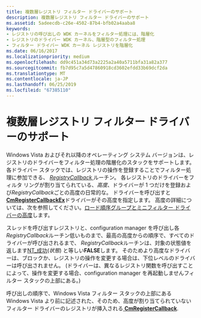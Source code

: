 ```yaml
---
title: 複数層レジストリ フィルター ドライバーのサポート
description: 複数層レジストリ フィルター ドライバーのサポート
ms.assetid: 5adeecdb-c26e-4502-87b4-bfb02a4aaba8
keywords:
- レジストリの呼び出しの WDK カーネルをフィルター処理には、階層化
- レジストリのドライバー WDK カーネル、階層型のフィルター処理
- フィルター ドライバー WDK カーネル レジストリを階層化
ms.date: 06/16/2017
ms.localizationpriority: medium
ms.openlocfilehash: dd9c451a34d73a2225a2a40a5711bfa31a82a377
ms.sourcegitcommit: fb7d95c7a5d47860918cd3602efdd33b69dcf2da
ms.translationtype: MT
ms.contentlocale: ja-JP
ms.lasthandoff: 06/25/2019
ms.locfileid: "67385110"
---
```

# <a name="supporting-layered-registry-filtering-drivers"></a>複数層レジストリ フィルター ドライバーのサポート


Windows Vista およびそれ以降のオペレーティング システム バージョンは、レジストリのドライバーをフィルター処理の階層化のスタックをサポートします。 各ドライバー スタックでは、レジストリの操作を登録することでフィルター処理に参加できる、 [ *RegistryCallback* ](https://docs.microsoft.com/windows-hardware/drivers/ddi/content/wdm/nc-wdm-ex_callback_function)ルーチン。 各レジストリのドライバーをフィルタ リングが割り当てられている、*高度*、ドライバーが 1 つだけを登録および*RegistryCallback*ごとの高度の日常的な。 ドライバーを呼び出すと[ **CmRegisterCallbackEx**](https://docs.microsoft.com/windows-hardware/drivers/ddi/content/wdm/nf-wdm-cmregistercallbackex)ドライバーがその高度を指定します。 高度の詳細については、次を参照してください。[ロード順序グループとミニフィルター ドライバーの高度](https://docs.microsoft.com/windows-hardware/drivers/ifs/load-order-groups-and-altitudes-for-minifilter-drivers)します。

スレッドを呼び出すレジストリと、configuration manager を呼び出し各*RegistryCallback*ルーチン低いものまで、最高の高度からの順序で、すべてのドライバーが呼び出されるまで、 *RegistryCallback*ルーチンは、対象の状態値を返します[NT\_成功](using-ntstatus-values.md)(*状態*) と等しい**FALSE**します。 そのためより高度なドライバーは、ブロックか、レジストリの操作を変更する場合は、下位レベルのドライバーは呼び出されません。 (ドライバーは、異なるレジストリ関数を呼び出すことによって、操作を変更する場合、configuration manager を再起動しませんフィルター スタックの上部にある。)

呼び出しの順序で、Windows Vista フィルター スタックの上部にある Windows Vista より前に記述された、そのため、高度が割り当てられていないフィルター ドライバーのレジストリが挿入される[ **CmRegisterCallback**](https://docs.microsoft.com/windows-hardware/drivers/ddi/content/wdm/nf-wdm-cmregistercallback).

 

 




